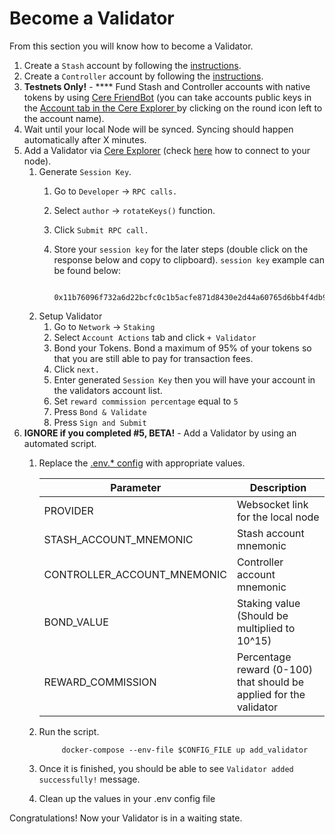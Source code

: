 # Become a Validator

From this section you will know how to become a Validator.

1. Create a `Stash` account by following the [instructions](/tools/cere-explorer/how-to-create-an-account-by-using-cere-explorer.md).
2. Create a `Controller` account by following the [instructions](/tools/cere-explorer/how-to-create-an-account-by-using-cere-explorer.md).
3. **Testnets Only!** - **** Fund Stash and Controller accounts with native tokens by using [Cere FriendBot](https://stats.cere.network/#/friend-bot) (you can take accounts public keys in the [Account tab in the Cere Explorer ](https://explorer.cere.network/#/accounts)by clicking on the round icon left to the account name).
4. Wait until your local Node will be synced. Syncing should happen automatically after X minutes.
5. Add a Validator via [Cere Explorer](https://explorer.cere.network/) (check [here](/tools/cere-explorer/how-to-connect-to-your-node-with-cere-explorer.md) how to connect to your node).
   1. Generate `Session Key`.
      1. Go to `Developer` → `RPC calls.`
      2. Select `author` → `rotateKeys()` function.
      3. Click `Submit RPC call.`
      4.  Store your `session key` for the later steps (double click on the response below and copy to clipboard). `session key` example can be found below:

          ```
           0x11b76096f732a6d22bcfc0c1b5acfe871d8430e2d44a60765d6bb4f4db989ed354e2a0cc60489c4e5c850a2d83e778f9968e3cd3acba86f24f9ea522c95755101ec09626e5ec94c5a10ca83b4994fe580a6ab9f6f720f97858b905d84d794f072603b677467097c1209ebab19a14d285e6174004e4f1459c4f823bb5c8a05c0c
          ```
   2. Setup Validator
      1. Go to `Network` → `Staking`
      2. Select `Account Actions` tab and click `+ Validator`
      3. Bond your Tokens. Bond a maximum of 95% of your tokens so that you are still able to pay for transaction fees.
      4. Click `next.`
      5. Enter generated `Session Key` then you will have your account in the validators account list.
      6. Set `reward commission percentage` equal to `5`
      7. Press `Bond & Validate`
      8. Press `Sign and Submit`
6. **IGNORE if you completed #5, BETA!** - Add a Validator by using an automated script.
   1.  Replace the [.env.* config](https://github.com/Cerebellum-Network/nodes-installation-scripts/tree/master/configs) with appropriate values.

       | Parameter                     | Description                                                        |
       | ----------------------------- | ------------------------------------------------------------------ |
       | PROVIDER                      | Websocket link for the local node                                  |
       | STASH\_ACCOUNT\_MNEMONIC      | Stash account mnemonic                                             |
       | CONTROLLER\_ACCOUNT\_MNEMONIC | Controller account mnemonic                                        |
       | BOND\_VALUE                   | Staking value (Should be multiplied to 10^15)                      |
       | REWARD\_COMMISSION            | Percentage reward (0-100) that should be applied for the validator |
   2.  Run the script.

       ```
            docker-compose --env-file $CONFIG_FILE up add_validator
       ```
   3. Once it is finished, you should be able to see `Validator added successfully!` message.
   4. Clean up the values in your .env config file

Congratulations! Now your Validator is in a waiting state.
